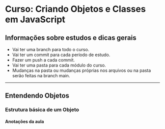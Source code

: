 # Curso: Criando Objetos e Classes em JavaScript   
## Informações sobre estudos e dicas gerais  
-  Vai ter uma branch para todo o curso.
-  Vai ter um commit para cada período de estudo.  
-  Fazer um push a cada commit.
-  Vai ter uma pasta para cada módulo do curso.  
-  Mudanças na pasta ou mudanças próprias nos arquivos ou na pasta serão feitas na branch main.  
<hr>  

## Entendendo Objetos  
### Estrutura básica de um Objeto  
#### Anotações da aula  
